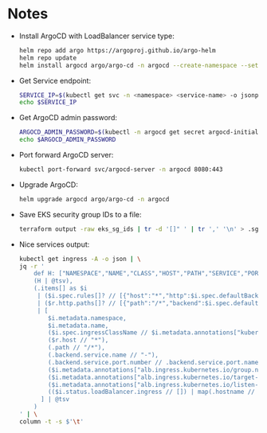 # Notes

* Install ArgoCD with LoadBalancer service type:

    ```bash
    helm repo add argo https://argoproj.github.io/argo-helm
    helm repo update
    helm install argocd argo/argo-cd -n argocd --create-namespace --set server.service.type=LoadBalancer
    ```

* Get Service endpoint:

    ```bash
    SERVICE_IP=$(kubectl get svc -n <namespace> <service-name> -o jsonpath='{.status.loadBalancer.ingress[0].hostname}')
    echo $SERVICE_IP
    ```

* Get ArgoCD admin password:

    ```bash
    ARGOCD_ADMIN_PASSWORD=$(kubectl -n argocd get secret argocd-initial-admin-secret -o jsonpath="{.data.password}" | base64 -d)
    echo $ARGOCD_ADMIN_PASSWORD
    ```

* Port forward ArgoCD server:

    ```bash
    kubectl port-forward svc/argocd-server -n argocd 8080:443
    ```

* Upgrade ArgoCD:

    ```bash
    helm upgrade argocd argo/argo-cd -n argocd
    ```

* Save EKS security group IDs to a file:

    ```bash
    terraform output -raw eks_sg_ids | tr -d '[]" ' | tr ',' '\n' > .sg-ids.output
    ```

* Nice services output:

    ```bash
    kubectl get ingress -A -o json | \
    jq -r '
        def H: ["NAMESPACE","NAME","CLASS","HOST","PATH","SERVICE","PORT","ALB_GROUP","TARGET_TYPE","LISTEN_PORTS","LB_HOSTNAME"];
        (H | @tsv),
        (.items[] as $i
         | ($i.spec.rules[]? // [{"host":"*","http":$i.spec.defaultBackend|not}]) as $r
         | ($r.http.paths[]? // [{"path":"/*","backend":$i.spec.defaultBackend}] )
         | [
            $i.metadata.namespace,
            $i.metadata.name,
            ($i.spec.ingressClassName // $i.metadata.annotations["kubernetes.io/ingress.class"] // "-"),
            ($r.host // "*"),
            (.path // "/*"),
            (.backend.service.name // "-"),
            (.backend.service.port.number // .backend.service.port.name // "-"),
            ($i.metadata.annotations["alb.ingress.kubernetes.io/group.name"] // "-"),
            ($i.metadata.annotations["alb.ingress.kubernetes.io/target-type"] // "-"),
            ($i.metadata.annotations["alb.ingress.kubernetes.io/listen-ports"] // "-"),
            (($i.status.loadBalancer.ingress // []) | map(.hostname // .ip) | join(","))
          ] | @tsv
        )
    ' | \
    column -t -s $'\t'
    ```
